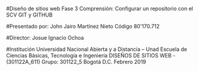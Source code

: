 #Diseño de sitios web
Fase 3
Comprensión: Configurar un repositorio con el SCV GIT y GITHUB

#Presentado por:
John Jairo Martínez Nieto
Código 80'170.712

#Director:
Josue Ignacio Ochoa

#Institución
Universidad Nacional Abierta y a Distancia – Unad
Escuela de Ciencias Básicas, Tecnología e Ingeniería
DISEÑOS DE SITIOS WEB - (301122A_611)
Grupo: 301122_5
Bogotá D.C.
Febrero 2019
